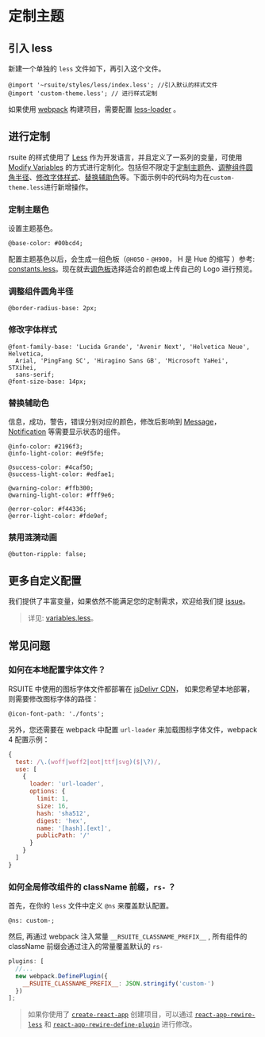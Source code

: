 # 定制主题

## 引入 less

新建一个单独的 `less` 文件如下，再引入这个文件。

```less
@import '~rsuite/styles/less/index.less'; //引入默认的样式文件
@import 'custom-theme.less'; // 进行样式定制
```

如果使用 [webpack](http://webpack.github.io/) 构建项目，需要配置 [less-loader](https://github.com/webpack-contrib/less-loader) 。

## 进行定制

rsuite 的样式使用了 [Less][less] 作为开发语言，并且定义了一系列的变量，可使用 [Modify Variables][modify variables] 的方式进行定制化。包括但不限定于[定制主题色](#定制主题色)、[调整组件圆角半径](#调整组件圆角半径)、[修改字体样式](#修改字体样式)、[替换辅助色](#替换辅助色)等。下面示例中的代码均为在`custom-theme.less`进行新增操作。

### 定制主题色

设置主题基色。

```less
@base-color: #00bcd4;
```

配置主题基色以后，会生成一组色板（`@H050` - `@H900`， H 是 Hue 的缩写 ）参考: [constants.less][rsuite-theme-pallete]。现在就去[调色板](/tools/palette)选择适合的颜色或上传自己的 Logo 进行预览。

### 调整组件圆角半径

```less
@border-radius-base: 2px;
```

### 修改字体样式

```less
@font-family-base: 'Lucida Grande', 'Avenir Next', 'Helvetica Neue', Helvetica,
  Arial, 'PingFang SC', 'Hiragino Sans GB', 'Microsoft YaHei', STXihei,
  sans-serif;
@font-size-base: 14px;
```

### 替换辅助色

信息，成功，警告，错误分别对应的颜色，修改后影响到 [Message](../components/message)，[Notification](../components/notification) 等需要显示状态的组件。

```less
@info-color: #2196f3;
@info-light-color: #e9f5fe;

@success-color: #4caf50;
@success-light-color: #edfae1;

@warning-color: #ffb300;
@warning-light-color: #fff9e6;

@error-color: #f44336;
@error-light-color: #fde9ef;
```

### 禁用涟漪动画

```less
@button-ripple: false;
```

## 更多自定义配置

我们提供了丰富变量，如果依然不能满足您的定制需求，欢迎给我们提 [issue][issue]。

> 详见: [variables.less][variables.less]。

## 常见问题

<a id="note"></a>

### 如何在本地配置字体文件？

RSUITE 中使用的图标字体文件都部署在 [jsDelivr CDN](http://cdn.jsdelivr.net/npm/rsuite-icon-font@3.0.0/fonts/)， 如果您希望本地部署，则需要修改图标字体的路径：

```less
@icon-font-path: './fonts';
```

另外，您还需要在 webpack 中配置 `url-loader` 来加载图标字体文件，webpack 4 配置示例：

```js
{
  test: /\.(woff|woff2|eot|ttf|svg)($|\?)/,
  use: [
    {
      loader: 'url-loader',
      options: {
        limit: 1,
        size: 16,
        hash: 'sha512',
        digest: 'hex',
        name: '[hash].[ext]',
        publicPath: '/'
      }
    }
  ]
}
```

### 如何全局修改组件的 className 前缀，`rs-` ？

首先，在你的 `less` 文件中定义 `@ns` 来覆盖默认配置。

```less
@ns: custom-;
```

然后, 再通过 webpack 注入常量 `__RSUITE_CLASSNAME_PREFIX__` , 所有组件的 className 前缀会通过注入的常量覆盖默认的 `rs-`

```js
plugins: [
  //...
  new webpack.DefinePlugin({
    __RSUITE_CLASSNAME_PREFIX__: JSON.stringify('custom-')
  })
];
```

> 如果你使用了 [`create-react-app`][cra] 创建项目，可以通过 [`react-app-rewire-less`][rarl] 和 [`react-app-rewire-define-plugin`][rardp] 进行修改。

[cra]: https://github.com/facebook/create-react-app
[rarl]: https://www.npmjs.com/package/react-app-rewire-less
[rardp]: https://www.npmjs.com/package/react-app-rewire-define-plugin
[less]: http://lesscss.org/
[modify variables]: http://lesscss.org/usage/#using-less-in-the-browser-modify-variables
[rsuite-theme-pallete]: https://github.com/rsuite/rsuite/blob/master/styles/less/constants.less#L32
[issue]: https://github.com/rsuite/rsuite/issues/new
[variables.less]: https://github.com/rsuite/rsuite/blob/master/styles/variables.less
